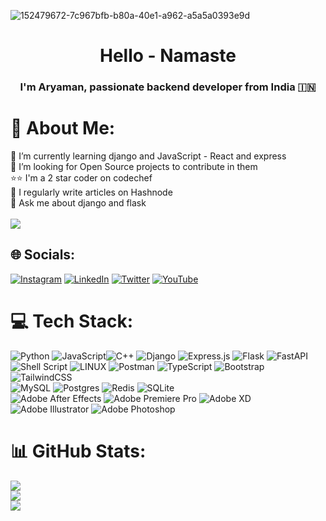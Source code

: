 ![152479672-7c967bfb-b80a-40e1-a962-a5a5a0393e9d](https://user-images.githubusercontent.com/34962578/236694405-8e7ad60a-7e57-417a-b788-fd30fa002ab2.png)

<h1 align="center">Hello - Namaste</h1>
<h3 align="center">I'm Aryaman, passionate backend developer from India 🇮🇳</h3>

# 💫 About Me:
🌱 I’m currently learning django and JavaScript - React and express<br>💞️ I’m looking for Open Source projects to contribute in them<br>⭐⭐ I'm a 2 star coder on codechef<br>📝 I regularly write articles on Hashnode<br>💬 Ask me about django and flask<br><br>
[![](https://visitcount.itsvg.in/api?id=gupta-aryaman&icon=0&color=0)](https://visitcount.itsvg.in)

## 🌐 Socials:
[![Instagram](https://img.shields.io/badge/Instagram-%23E4405F.svg?logo=Instagram&logoColor=white)](https://www.instagram.com/aryaman__gupta/) [![LinkedIn](https://img.shields.io/badge/LinkedIn-%230077B5.svg?logo=linkedin&logoColor=white)](https://www.linkedin.com/in/aryamangupta1/) [![Twitter](https://img.shields.io/badge/Twitter-%231DA1F2.svg?logo=Twitter&logoColor=white)](https://twitter.com/@aryamangpta) [![YouTube](https://img.shields.io/badge/YouTube-%23FF0000.svg?logo=YouTube&logoColor=white)](https://www.youtube.com/@aryaman_gupta) 

# 💻 Tech Stack:
![Python](https://img.shields.io/badge/python-3670A0?style=for-the-badge&logo=python&logoColor=ffdd54) ![JavaScript](https://img.shields.io/badge/javascript-%23323330.svg?style=for-the-badge&logo=javascript&logoColor=%23F7DF1E)![C++](https://img.shields.io/badge/c++-%2300599C.svg?style=for-the-badge&logo=c%2B%2B&logoColor=white) ![Django](https://img.shields.io/badge/django-%23092E20.svg?style=for-the-badge&logo=django&logoColor=white) ![Express.js](https://img.shields.io/badge/express.js-%23404d59.svg?style=for-the-badge&logo=express&logoColor=%2361DAFB) ![Flask](https://img.shields.io/badge/flask-%23000.svg?style=for-the-badge&logo=flask&logoColor=white) ![FastAPI](https://img.shields.io/badge/FastAPI-005571?style=for-the-badge&logo=fastapi) 
<br>
![Shell Script](https://img.shields.io/badge/shell_script-%23121011.svg?style=for-the-badge&logo=gnu-bash&logoColor=white) ![LINUX](https://img.shields.io/badge/Linux-FCC624?style=for-the-badge&logo=linux&logoColor=black) ![Postman](https://img.shields.io/badge/Postman-FF6C37?style=for-the-badge&logo=postman&logoColor=white) ![TypeScript](https://img.shields.io/badge/typescript-%23007ACC.svg?style=for-the-badge&logo=typescript&logoColor=white)
![Bootstrap](https://img.shields.io/badge/bootstrap-%23563D7C.svg?style=for-the-badge&logo=bootstrap&logoColor=white)![TailwindCSS](https://img.shields.io/badge/tailwindcss-%2338B2AC.svg?style=for-the-badge&logo=tailwind-css&logoColor=white) <br>![MySQL](https://img.shields.io/badge/mysql-%2300f.svg?style=for-the-badge&logo=mysql&logoColor=white) ![Postgres](https://img.shields.io/badge/postgres-%23316192.svg?style=for-the-badge&logo=postgresql&logoColor=white) ![Redis](https://img.shields.io/badge/redis-%23DD0031.svg?style=for-the-badge&logo=redis&logoColor=white) ![SQLite](https://img.shields.io/badge/sqlite-%2307405e.svg?style=for-the-badge&logo=sqlite&logoColor=white)<br> ![Adobe After Effects](https://img.shields.io/badge/Adobe%20After%20Effects-9999FF.svg?style=for-the-badge&logo=Adobe%20After%20Effects&logoColor=white) ![Adobe Premiere Pro](https://img.shields.io/badge/Adobe%20Premiere%20Pro-9999FF.svg?style=for-the-badge&logo=Adobe%20Premiere%20Pro&logoColor=white) ![Adobe XD](https://img.shields.io/badge/Adobe%20XD-470137?style=for-the-badge&logo=Adobe%20XD&logoColor=#FF61F6) ![Adobe Illustrator](https://img.shields.io/badge/adobeillustrator-%23FF9A00.svg?style=for-the-badge&logo=adobeillustrator&logoColor=white) ![Adobe Photoshop](https://img.shields.io/badge/adobephotoshop-%2331A8FF.svg?style=for-the-badge&logo=adobephotoshop&logoColor=white)
# 📊 GitHub Stats:
<!-- ![](https://github-readme-stats.vercel.app/api?username=gupta-aryaman&theme=dark&hide_border=false&include_all_commits=false&count_private=false)<br/>
![](https://github-readme-streak-stats.herokuapp.com/?user=gupta-aryaman&theme=dark&hide_border=false)<br/>
![](https://github-readme-stats.vercel.app/api/top-langs/?username=gupta-aryaman&theme=dark&hide_border=false&include_all_commits=false&count_private=false&layout=compact) -->

<!-- <div style="">
 <img class="img" src="https://github-readme-stats.vercel.app/api?username=gupta-aryaman&show_icons=true&theme=radical" />
 <img class="img" src="https://github-readme-stats.vercel.app/api/top-langs/?username=gupta-aryaman&theme=radical&layout=compact" />
</div>
 -->

![](https://github-readme-stats.vercel.app/api?username=gupta-aryaman&theme=radical&hide_border=false&include_all_commits=false&count_private=false)<br/>
![](https://github-readme-streak-stats.herokuapp.com/?user=gupta-aryaman&theme=radical&hide_border=false)<br/>
![](https://github-readme-stats.vercel.app/api/top-langs/?username=gupta-aryaman&theme=radical&hide_border=false&include_all_commits=false&count_private=false&layout=compact)
<!---
Gupta-Aryaman/Gupta-Aryaman is a ✨ special ✨ repository because its `README.md` (this file) appears on your GitHub profile.
You can click the Preview link to take a look at your changes.
--->
